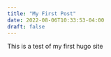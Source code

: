 ```yaml
---
title: "My First Post"
date: 2022-08-06T10:33:53-04:00
draft: false
---
```

This is a test of my first hugo site
